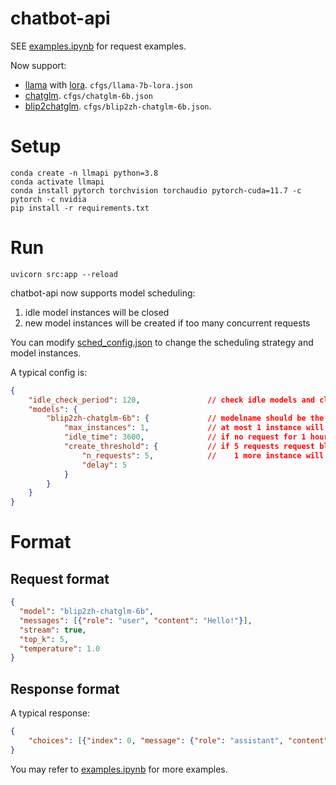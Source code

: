 # chatbot-api

SEE [examples.ipynb](examples.ipynb) for request examples.

Now support:

* [llama](https://huggingface.co/decapoda-research/llama-7b-hf) with [lora](https://huggingface.co/tloen/alpaca-lora-7b). `cfgs/llama-7b-lora.json`
* [chatglm](https://huggingface.co/THUDM/chatglm-6b). `cfgs/chatglm-6b.json`
* [blip2chatglm](https://huggingface.co/Xipotzzz/blip2zh-chatglm-6b). `cfgs/blip2zh-chatglm-6b.json`.

# Setup

```
conda create -n llmapi python=3.8
conda activate llmapi
conda install pytorch torchvision torchaudio pytorch-cuda=11.7 -c pytorch -c nvidia
pip install -r requirements.txt
```

# Run

```
uvicorn src:app --reload
```

chatbot-api now supports model scheduling:

1. idle model instances will be closed
2. new model instances will be created if too many concurrent requests

You can modify [sched_config.json](sched_config.json) to change the scheduling strategy and model instances.

A typical config is:

```json
{
    "idle_check_period": 120,               // check idle models and close them every 120 seconds
    "models": {
        "blip2zh-chatglm-6b": {             // modelname should be the same as the config filename under cfgs/
            "max_instances": 1,             // at most 1 instance will be created
            "idle_time": 3600,              // if no request for 1 hours, the instance will be closed
            "create_threshold": {           // if 5 requests request blip2zh-chatglm-6b in 5 seconds,
                "n_requests": 5,            //    1 more instance will be created (not exceeding max_instances)
                "delay": 5
            }
        }
    }
}
```

# Format

## Request format

```json
{
  "model": "blip2zh-chatglm-6b",
  "messages": [{"role": "user", "content": "Hello!"}],
  "stream": true,
  "top_k": 5,
  "temperature": 1.0
}
```

## Response format

A typical response:

```json
{
    "choices": [{"index": 0, "message": {"role": "assistant", "content": "Hello! How can I help you today?"}}]
}
```

You may refer to [examples.ipynb](examples.ipynb) for more examples.
